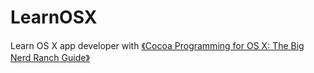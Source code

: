# LearnOSX
Learn OS X app developer with [《Cocoa Programming for OS X: The Big Nerd Ranch Guide》](http://www.amazon.com/Cocoa-Programming-OS-Ranch-Guides/dp/0134076958/ref=sr_1_1?s=books&ie=UTF8&qid=1437207103&sr=1-1&keywords=Cocoa+Programming+for+OS+X%3A+The+Big+Nerd+Ranch+Guide)
